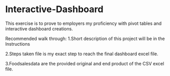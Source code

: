 # Interactive-Dashboard
This exercise is to prove to employers my proficiency with pivot tables and interactive dashboard creations.

Recommended walk through:
1.Short description of this project will be in the Instructions 

2.Steps taken file is my exact step to reach the final dashboard excel file.

3.Foodsalesdata are the provided original and end product of the CSV excel file.
